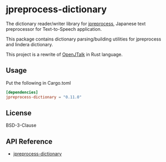 # jpreprocess-dictionary

The dictionary reader/writer library for [jpreprocess](https://crates.io/crates/jpreprocess),
Japanese text preprocessor for Text-to-Speech application.

This package contains dictionary parsing/building utilities for jpreprocess and lindera dictionary.

This project is a rewrite of [OpenJTalk](http://open-jtalk.sourceforge.net/) in Rust language.

## Usage

Put the following in Cargo.toml

```toml
[dependencies]
jpreprocess-dictionary = "0.11.0"
```

## License

BSD-3-Clause

## API Reference

- [jpreprocess-dictionary](https://docs.rs/jpreprocess-dictionary)
